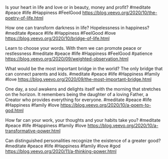 Is your heart in life and love or in beauty, money and profit?
#meditate #peace #life #Happiness #FeelGood
https://blog.veevo.org/2020/10/the-poetry-of-life.html

How one can transform darkness in life? Hopelessness in happiness?
#meditate #peace #life #Happiness #FeelGood #love
https://blog.veevo.org/2020/10/bridge-of-life.html

Learn to choose your words. With them we can promote peace or restlessness
#meditate #peace #life #Happiness #FeelGood #patience
https://blog.veevo.org/2020/09/weighted-observation.html

What would be the most important bridge in the world? The only bridge that can connect parents and kids. 
#meditate #peace #life #Happiness #family #love
https://blog.veevo.org/2020/09/the-most-important-bridge.html

One day, a soul awakens and delights itself with the morning that stretches on the horizon.
It remembers being the daughter of a loving Father, a Creator who provides everything for everyone.
#meditate #peace #life #Happiness #family #love
https://blog.veevo.org/2020/10/a-poem-to-god.html

How far can your work, your thoughts and your habits take you?
#meditate #peace #life #Happiness #family #love
https://blog.veevo.org/2020/10/a-transformative-power.html

Can distinguished personalities recognize the existence of a greater good?
#meditate #peace #life #Happiness #family #love #god
https://blog.veevo.org/2020/11/a-thinking-power.html